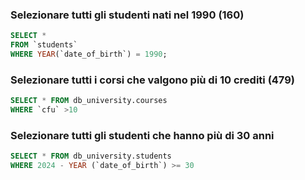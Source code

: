 ### Selezionare tutti gli studenti nati nel 1990 (160)
````SQL
SELECT *
FROM `students`
WHERE YEAR(`date_of_birth`) = 1990;
````

### Selezionare tutti i corsi che valgono più di 10 crediti (479)
````SQL
SELECT * FROM db_university.courses
WHERE `cfu` >10
````

### Selezionare tutti gli studenti che hanno più di 30 anni
````SQL
SELECT * FROM db_university.students
WHERE 2024 - YEAR (`date_of_birth`) >= 30
````